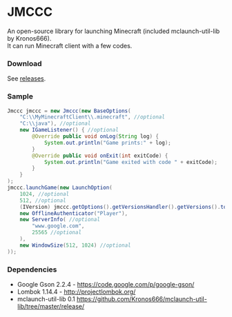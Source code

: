 # JMCCC
An open-source library for launching Minecraft (included mclaunch-util-lib by Kronos666).<br>
It can run Minecraft client with a few codes.

### Download
See [releases](https://github.com/Southern-InfinityStudio/JMCCC/releases).

### Sample
```java
Jmccc jmccc = new Jmccc(new BaseOptions(
    "C:\\MyMinecraftClient\\.minecraft", //optional
    "C:\\java"), //optional
    new IGameListener() { //optional
        @Override public void onLog(String log) {
            System.out.println("Game prints:" + log);
        }
        @Override public void onExit(int exitCode) {
            System.out.println("Game exited with code " + exitCode);
        }
    }
);
jmccc.launchGame(new LaunchOption(
    1024, //optional
    512, //optional
    (IVersion) jmccc.getOptions().getVersionsHandler().getVersions().toArray()[0],
    new OfflineAuthenticator("Player"),
    new ServerInfo( //optional
        "www.google.com",
        25565 //optional
    ),
    new WindowSize(512, 1024) //optional
));
```

### Dependencies
* Google Gson 2.2.4 - https://code.google.com/p/google-gson/
* Lombok 1.14.4 - http://projectlombok.org/
* mclaunch-util-lib 0.1 https://github.com/Kronos666/mclaunch-util-lib/tree/master/release/
